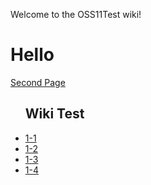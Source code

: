 Welcome to the OSS11Test wiki!
# Hello
<a href="https://github.com/gunooknam/OSS11Test/wiki/Second-Page"> Second Page </a>
<ul><h2>Wiki Test</h2>
  <li><a href="https://github.com/gunooknam/OSS11Test/wiki/1-1"> 1-1 </li>
  <li> 1-2 </li>
  <li> 1-3 </li>
  <li> 1-4 </li>
</ul>